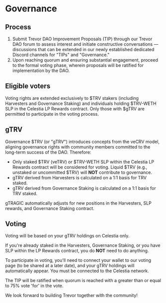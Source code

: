 # Governance

## **Process**

1. Submit Trevor DAO Improvement Proposals (TIP) through our Trevor DAO forum to assess interest and initiate constructive conversations — discussions that can be extended in our newly established dedicated Discord channels for "TIPs" and "Governance."
2. Upon reaching quorum and ensuring substantial engagement, proceed to the formal voting phase, wherein proposals will be ratified for implementation by the DAO.

## Eligible voters

Voting rights are extended exclusively to $TRV stakers (including Harvesters and Governance Staking) and individuals holding $TRV-WETH SLP in the Celestia LP Rewards contract. Only those with $gTRV are permitted to participate in the voting process.

## gTRV

Governance $TRV (or "gTRV") introduces concepts from the veCRV model, aligning governance rights with community members committed to the long-term success of the DAO. Therefore:

* Only staked $TRV (veTRV) or $TRV-WETH SLP within the Celestia LP Rewards contract will be considered for voting. Liquid $TRV (e.g., unstaked or uncommitted $TRV) will **NOT** contribute to governance.
* gTRV derived from Harvesters is calculated on a 1:1 basis for TRV staked.
* gTRV derived from Governance Staking is calculated on a 1:1 basis for TRV staked.

gTRAGIC automatically adjusts for new positions in the Harvesters, SLP rewards, and Governance Staking contract.

## Voting

Voting will be based on your gTRV holdings on Celestia only.&#x20;

If you're already staked in the Harvesters, Governance Staking, or you have SLP within the LP Rewards contract, you do **NOT** need to do anything.&#x20;

To participate in voting, you'll need to connect your wallet to our voting page (to be shared at a later date), and your gTRV holdings will automatically appear. You must be connected to the Celestia network.&#x20;

The TIP will be ratified when quorum is reached with a greater than or equal to 75% vote 'for' in the vote.

&#x20;We look forward to building Trevor together with the community!

